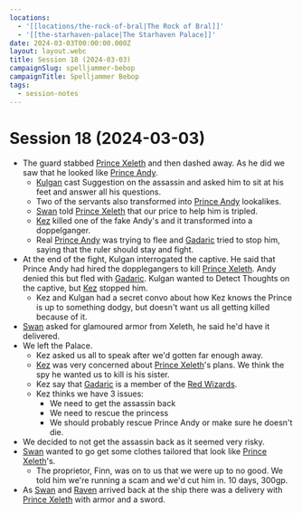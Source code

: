 ```yaml
---
locations:
  - '[[locations/the-rock-of-bral|The Rock of Bral]]'
  - '[[the-starhaven-palace|The Starhaven Palace]]'
date: 2024-03-03T00:00:00.000Z
layout: layout.webc
title: Session 18 (2024-03-03)
campaignSlug: spelljammer-bebop
campaignTitle: Spelljammer Bebop
tags:
  - session-notes
---
```

# Session 18 (2024-03-03)

- The guard stabbed [Prince Xeleth](prince-xeleth.md) and then dashed away. As he did we saw that he looked like [Prince Andy](prince-andy.md).
	- [Kulgan](kulgan.md) cast Suggestion on the assassin and asked him to sit at his feet and answer all his questions.
	- Two of the servants also transformed into [Prince Andy](prince-andy.md) lookalikes.
	- [Swan](swan.md) told [Prince Xeleth](prince-xeleth.md) that our price to help him is tripled.
	- [Kez](kez-bardaux.md) killed one of the fake Andy's and it transformed into a doppelganger.
	- Real [Prince Andy](prince-andy.md) was trying to flee and [Gadaric](gadaric-main.md) tried to stop him, saying that the ruler should stay and fight.
- At the end of the fight, Kulgan interrogated the captive. He said that Prince Andy had hired the dopplegangers to kill [Prince Xeleth](prince-xeleth.md). Andy denied this but fled with [Gadaric](gadaric-main.md). Kulgan wanted to Detect Thoughts on the captive, but [Kez](kez-bardaux.md) stopped him.
	- Kez and Kulgan had a secret convo about how Kez knows the Prince is up to something dodgy, but doesn't want us all getting killed because of it.
- [Swan](swan.md) asked for glamoured armor from Xeleth, he said he'd have it delivered.
- We left the Palace.
	- Kez asked us all to speak after we'd gotten far enough away.
	- [Kez](kez-bardaux.md) was very concerned about [Prince Xeleth](prince-xeleth.md)'s plans. We think the spy he wanted us to kill is his sister.
	- Kez say that [Gadaric](gadaric-main.md) is a member of the [Red Wizards](the-red-wizards.md).
	- Kez thinks we have 3 issues:
		- We need to get the assassin back
		- We need to rescue the princess
		- We should probably rescue Prince Andy or make sure he doesn't die.
- We decided to not get the assassin back as it seemed very risky.
- [Swan](swan.md) wanted to go get some clothes tailored that look like [Prince Xeleth](prince-xeleth.md)'s.
	- The proprietor, Finn, was on to us that we were up to no good. We told him we're running a scam and we'd cut him in. 10 days, 300gp.
- As [Swan](swan.md) and [Raven](raven.md) arrived back at the ship there was a delivery with [Prince Xeleth](prince-xeleth.md) with armor and a sword.
